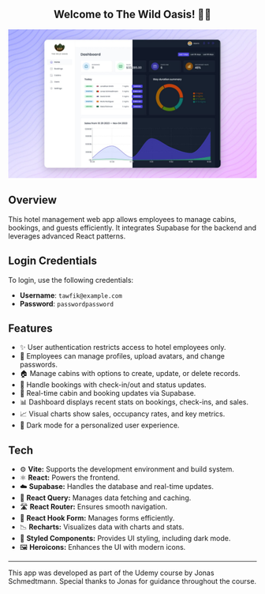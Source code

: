 <h2 align="center">Welcome to The Wild Oasis! 🌴🏨</h2>

![Wild Oasis Banner](public/githubImg.jpg)

## Overview

This hotel management web app allows employees to manage cabins, bookings, and guests efficiently. It integrates Supabase for the backend and leverages advanced React patterns.

## Login Credentials

To login, use the following credentials:

- **Username**: `tawfik@example.com`
- **Password**: `passwordpassword`

## Features

- ✨ User authentication restricts access to hotel employees only.
- 👤 Employees can manage profiles, upload avatars, and change passwords.
- 🏠 Manage cabins with options to create, update, or delete records.
- 📅 Handle bookings with check-in/out and status updates.
- 🔄 Real-time cabin and booking updates via Supabase.
- 📊 Dashboard displays recent stats on bookings, check-ins, and sales.
- 📈 Visual charts show sales, occupancy rates, and key metrics.
- 🌙 Dark mode for a personalized user experience.

## Tech

- ⚙️ **Vite:** Supports the development environment and build system.
- ⚛️ **React:** Powers the frontend.
- ☁️ **Supabase:** Handles the database and real-time updates.
- 🔄 **React Query:** Manages data fetching and caching.
- 🛣️ **React Router:** Ensures smooth navigation.
- 📝 **React Hook Form:** Manages forms efficiently.
- 📉 **Recharts:** Visualizes data with charts and stats.
- 🎨 **Styled Components:** Provides UI styling, including dark mode.
- 🖼️ **Heroicons:** Enhances the UI with modern icons.

---

This app was developed as part of the Udemy course by Jonas Schmedtmann. Special thanks to Jonas for guidance throughout the course.
